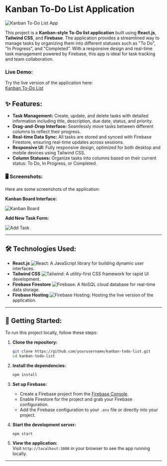 

# Kanban To-Do List Application

![Kanban To-Do List App](https://via.placeholder.com/1200x500.png?text=Kanban+To-Do+List+Application)

This project is a **Kanban-style To-Do list application** built using **React.js**, **Tailwind CSS**, and **Firebase**. The application provides a streamlined way to manage tasks by organizing them into different statuses such as "To Do", "In Progress", and "Completed". With a responsive design and real-time task management powered by Firebase, this app is ideal for task tracking and team collaboration.

### Live Demo:
Try the live version of the application here:  
[Kanban To-Do List](https://boardinfinitynarasimha.netlify.app/)

## ✨ Features:
- **Task Management:** Create, update, and delete tasks with detailed information including title, description, due date, status, and priority.
- **Drag-and-Drop Interface:** Seamlessly move tasks between different columns to reflect their progress.
- **Real-time Data Sync:** All tasks are stored and synced with Firebase Firestore, ensuring real-time updates across sessions.
- **Responsive UI:** Fully responsive design, optimized for both desktop and mobile devices using Tailwind CSS.
- **Column Statuses:** Organize tasks into columns based on their current status: To Do, In Progress, or Completed.

### 🖥️ Screenshots:
Here are some screenshots of the application:

**Kanban Board Interface:**

![Kanban Board](https://via.placeholder.com/600x400.png?text=Kanban+Board+UI)

**Add New Task Form:**

![Add Task](https://via.placeholder.com/600x400.png?text=Add+New+Task+Form)

---

## 🛠️ Technologies Used:

- **React.js** ![React](https://img.shields.io/badge/React-20232A?style=for-the-badge&logo=react&logoColor=61DAFB): A JavaScript library for building dynamic user interfaces.
- **Tailwind CSS** ![Tailwind](https://img.shields.io/badge/TailwindCSS-38B2AC?style=for-the-badge&logo=tailwind-css&logoColor=white): A utility-first CSS framework for rapid UI development.
- **Firebase Firestore** ![Firebase](https://img.shields.io/badge/Firebase-FFCA28?style=for-the-badge&logo=firebase&logoColor=white): A NoSQL cloud database for real-time data storage.
- **Firebase Hosting** ![Firebase Hosting](https://img.shields.io/badge/Firebase_Hosting-FF5722?style=for-the-badge&logo=firebase&logoColor=white): Hosting the live version of the application.

---

## 🚀 Getting Started:

To run this project locally, follow these steps:

1. **Clone the repository:**

   ```bash
   git clone https://github.com/yourusername/kanban-todo-list.git
   cd kanban-todo-list
   ```

2. **Install the dependencies:**

   ```bash
   npm install
   ```

3. **Set up Firebase:**
   - Create a Firebase project from the [Firebase Console](https://console.firebase.google.com/).
   - Enable Firestore for the project and grab your Firebase configuration.
   - Add the Firebase configuration to your `.env` file or directly into your project.

4. **Start the development server:**

   ```bash
   npm start
   ```

5. **View the application:**  
   Visit `http://localhost:3000` in your browser to see the app running locally.

---

